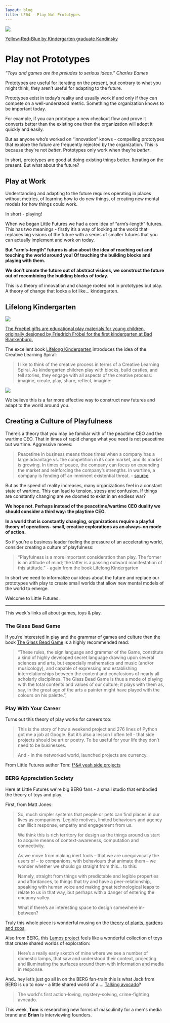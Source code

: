 ```yaml
---
layout: blog
title: LF04 - Play Not Prototypes
---
```


![](https://buttondown.s3.us-west-2.amazonaws.com/images/12d715f9-a07d-40dc-959f-b93adb595737.png)

<div class="caption"><a href="https://www.wassily-kandinsky.org/Yellow-Red-Blue.jsp">Yellow-Red-Blue by Kindergarten graduate Kandinsky</a></div>

# Play not Prototypes

*“Toys and games are the preludes to serious ideas.” Charles Eames*

Prototypes are useful for iterating on the present, but contrary to what you might think, they aren’t useful for adapting to the future.

Prototypes exist in today’s reality and usually work if and only if they can compete on a well-understood metric. Something the organization knows to be important today.

For example, if you can prototype a new checkout flow and prove it converts better than the existing one then the organization will adopt it quickly and easily.

But as anyone who’s worked on “innovation” knows - compelling prototypes that explore the future are frequently rejected by the organization. This is because they're not *better*. Prototypes only work when they’re *better*.

In short, prototypes are good at doing existing things better. Iterating on the present. But what about the future?

## Play at Work

Understanding and adapting to the future requires operating in places without metrics, of learning how to do new things, of creating new mental models for how things could work.

In short - playing!

When we began Little Futures we had a core idea of “arm’s-length” futures. This has two meanings - firstly it’s a way of looking at the world that replaces big visions of the future with a series of smaller futures that you can actually implement and work on today.

**But “arm’s-length” futures is also about the idea of reaching out and touching the world around you! Of touching the building blocks and playing with them.**

**We don’t create the future out of abstract visions, we construct the future out of recombining the building blocks of today.**

This is a theory of innovation and change rooted not in prototypes but play. A theory of change that looks a lot like... kindergarten.

## Lifelong Kindergarten
![](https://buttondown.s3.us-west-2.amazonaws.com/images/6ec03907-55ee-4d86-aabf-6c71a1c38a23.jpg) 

<div class="caption"><a href="https://en.wikipedia.org/wiki/Froebel_gifts">The Froebel gifts are educational play materials for young children, originally designed by Friedrich Fröbel for the first kindergarten at Bad Blankenburg. </a></div>

The excellent book [Lifelong Kindergarten](https://mitpress.mit.edu/books/lifelong-kindergarten) introduces the idea of the Creative Learning Spiral:

>I like to think of the creative process in terms of a Creative Learning Spiral. As kindergarten children play with blocks, build castles, and tell stories, they engage with all aspects of the creative process: imagine, create, play, share, reflect, imagine:

 ![](https://buttondown.s3.us-west-2.amazonaws.com/images/34c38e3c-525b-431e-b774-e389ca933c5d.png) 

We believe this is a far more effective way to construct new futures and adapt to the world around you.

## Creating a Culture of Playfulness

There’s a theory that you may be familiar with of the peactime CEO and the wartime CEO. That in times of rapid change what you need is not peacetime but wartime. Aggressive moves:

>Peacetime in business means those times when a company has a large advantage vs. the competition in its core market, and its market is growing. In times of peace, the company can focus on expanding the market and reinforcing the company’s strengths. In wartime, a company is fending off an imminent existential threat. - [source](https://a16z.com/2011/04/14/peacetime-ceowartime-ceo-2/)

But as the speed of reality increases, many organizations feel in a constant state of wartime. This can lead to tension, stress and confusion. If things are constantly changing are we doomed to exist in an endless war?

**We hope not. Perhaps instead of the peacetime/wartime CEO duality we should consider a third way: the playtime CEO.**

**In a world that is constantly changing, organizations require a playful theory of operations- small, creative explorations as an always-on mode of action.**

So if you’re a business leader feeling the pressure of an accelerating world, consider creating a culture of playfulness:

>“<span class="highlight">Playfulness is a more important consideration than play. The former is an attitude of mind; the latter is a passing outward manifestation of this attitude.</span>” - again from the book Lifelong Kindergarten

In short we need to informalize our ideas about the future and replace our prototypes with play to create small worlds that allow new mental models of the world to emerge.

Welcome to Little Futures.

---

This week's links all about games, toys & play.

### The Glass Bead Game

If you’re interested in play and the grammar of games and culture then the book [The Glass Bead Game](https://www.amazon.com/Glass-Bead-Game-Magister-Ludi/dp/8087888383) is a highly recommended read:

>“These rules, the sign language and grammar of the Game, constitute a kind of highly developed secret language drawing upon several sciences and arts, but especially mathematics and music (and/or musicology), and capable of expressing and establishing interrelationships between the content and conclusions of nearly all scholarly disciplines. <span class="highlight">The Glass Bead Game is thus a mode of playing with the total contents and values of our culture; it plays with them as, say, in the great age of the arts a painter might have played with the colours on his palette.”,</span>

### Play With Your Career

Turns out this theory of play works for careers too:

> <span class="highlight">This is the story of how a weekend project and 276 lines of Python got me a job at Google</span>. But it’s also a lesson I often tell - that side projects should be art or poetry. To be useful for your life they don’t need to be businesses.
>
>And - <span class="highlight">in the networked world, launched projects are currency</span>.

From Little Futures author Tom: [f*&# yeah side projects](https://tomcritchlow.com/2017/01/26/f-yeah-side-projects/)

### BERG Appreciation Society

Here at Little Futures we're big BERG fans - a small studio that embodied the theory of toys and play.

First, from Matt Jones:

><span class="highlight">So, much simpler systems that people or pets can find places in our lives as companions. Legible motives, limited behaviours and agency can illicit response, empathy and engagement from us.</span>
>
>We think this is rich territory for design as the things around us start to acquire means of context-awareness, computation and connectivity.
>
>As we move from making inert tools – that we are unequivocally the users of – to companions, with behaviours that animate them – we wonder whether we should go straight from this… to this:
>
>Namely, straight from things with predictable and legible properties and affordances, to things that try and have a peer-relationship, speaking with human voice and making great technological leaps to relate to us in that way, but perhaps with a danger of entering the uncanny valley.
>
>What if there’s an interesting space to design somewhere in-between?

Truly this whole piece is wonderful musing on the [theory of plants, gardens and zoos](http://berglondon.com/blog/2012/01/06/gardens-and-zoos/).

Also from BERG, this [Lamps project](http://berglondon.com/blog/2012/12/19/lamps/) feels like a wonderful collection of toys that create shared worlds of exploration:

>Here’s a really early sketch of mine where we see a number of <span class="highlight">domestic lamps, that saw and understood their context, projecting and illuminating the surfaces around them</span> with information and media in response.

And.. hey let’s just go all in on the BERG fan-train this is what Jack from BERG is up to now - a little shared world of a…. [Talking avocado](https://www.playdeo.co.uk/)?

>The world's first action-loving, mystery-solving, crime-fighting avocado.

This week, **Tom** is researching new forms of masculinity for a men's media brand and **Brian** is interviewing founders.
